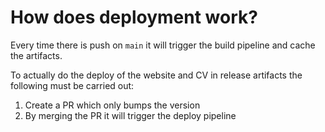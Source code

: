 # How does deployment work?
Every time there is push on `main` it will trigger the build pipeline and cache
the artifacts.

To actually do the deploy of the website and CV in release artifacts the following must be carried out:

1. Create a PR which only bumps the version
2. By merging the PR it will trigger the deploy pipeline
